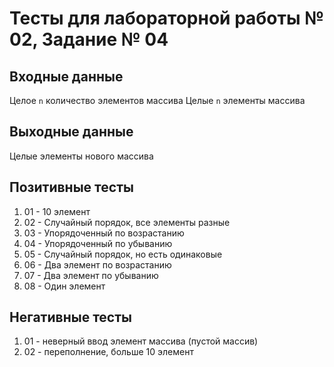 # Тесты для лабораторной работы № 02, Задание № 04

## Входные данные

Целое `n` количество элементов массива
Целые `n` элементы массива

## Выходные данные

Целые элементы нового массива

## Позитивные тесты

1. 01 - 10 элемент
2. 02 - Случайный порядок, все элементы разные
3. 03 - Упорядоченный по возрастанию
4. 04 - Упорядоченный по убыванию
5. 05 - Случайный порядок, но есть одинаковые
6. 06 - Два элемент по возрастанию
7. 07 - Два элемент по убыванию
8. 08 - Один элемент

## Негативные тесты

1. 01 - неверный ввод элемент массива (пустой массив)
2. 02 - переполнение, больше 10 элемент
